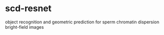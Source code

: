 # scd-resnet
 object recognition and geometric prediction for sperm chromatin dispersion bright-field images
